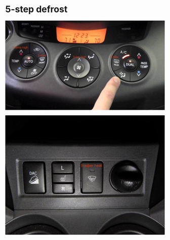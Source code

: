 # 5-step defrost

![defrost-1][defrost-1]

![defrost-2][defrost-2]

[defrost-1]: ./defrost-1.png "Main controls"
[defrost-2]: ./defrost-2.png "Lower controls"
